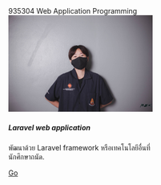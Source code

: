 <title>Document</title> <script src="https://cdn.jsdelivr.net/npm/bootstrap@5.1.3/dist/js/bootstrap.bundle.min.js" integrity="sha384-ka7Sk0Gln4gmtz2MlQnikT1wXgYsOg+OMhuP+IlRH9sENBO0LRn5q+8nbTov4+1p" crossorigin="anonymous"></script>
935304 Web Application Programming

<div class="col">
<div class="card" style="width: 18rem;">
  <img src="/img/DSC_4882.jpg" class="card-img-top" alt="...">
  <div class="card-body">
    <h5 class="card-title">Laravel web application</h5>
    <p class="card-text">พัฒนาด้วย Laravel framework หรือเทคโนโลยีอื่นที่นักศึกษาถนัด.</p>
    <a href="https://github.com/crownvictoriaP71/Laravel-web-application" class="btn btn-primary">Go</a>
  </div>
</div>
</div>
